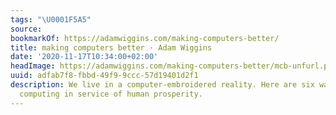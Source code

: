 ```yaml
---
tags: "\U0001F5A5"
source:
bookmarkOf: https://adamwiggins.com/making-computers-better/
title: making computers better · Adam Wiggins
date: '2020-11-17T10:34:00+02:00'
headImage: https://adamwiggins.com/making-computers-better/mcb-unfurl.png
uuid: adfab7f8-fbbd-49f9-9ccc-57d19401d2f1
description: We live in a computer-embroidered reality. Here are six ways to improve
  computing in service of human prosperity.
---
```

